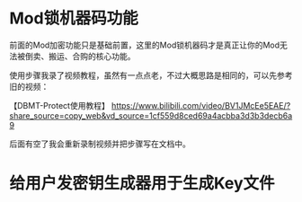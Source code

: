 # Mod锁机器码功能

前面的Mod加密功能只是基础前置，这里的Mod锁机器码才是真正让你的Mod无法被倒卖、搬运、合购的核心功能。

使用步骤我录了视频教程，虽然有一点点老，不过大概思路是相同的，可以先参考旧的视频：

【DBMT-Protect使用教程】 https://www.bilibili.com/video/BV1JMcEe5EAE/?share_source=copy_web&vd_source=1cf559d8ced69a4acbba3d3b3decb6a9

后面有空了我会重新录制视频并把步骤写在文档中。

# 给用户发密钥生成器用于生成Key文件


